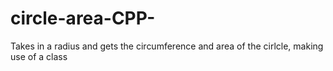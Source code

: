 # circle-area-CPP-
Takes in a radius and gets the circumference and area of the cirlcle, making use of a class
